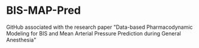 # BIS-MAP-Pred
GitHub associated with the research paper "Data-based Pharmacodynamic Modeling for BIS and Mean Arterial Pressure Prediction during General Anesthesia"
